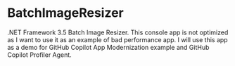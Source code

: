 # BatchImageResizer
.NET Framework 3.5 Batch Image Resizer. This console app is not optimized as I want to use it as an example of bad performance app. I will use this app as a demo for GitHub Copilot App Modernization example and GitHub Copilot Profiler Agent.
